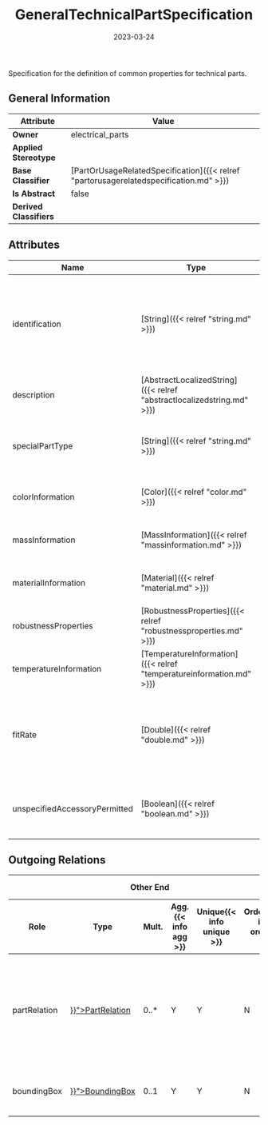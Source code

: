 ﻿---
title: GeneralTechnicalPartSpecification
toc: false
type: specs
date: "2023-03-24"
draft: false
specification: VEC
version: 2.0.2
documentType: "Recommendation"
elementType: Class
classes:
  - GeneralTechnicalPartSpecification
menu_name: vec-2.0.2
---
<p>Specification for the definition of common properties for technical parts.  </p>

## General Information

| Attribute               | Value |
|-------------------------|-------|
| **Owner**               | electrical_parts |
| **Applied Stereotype**  |   |
| **Base Classifier**     | [PartOrUsageRelatedSpecification]({{< relref "partorusagerelatedspecification.md" >}})<br/>  |
| **Is Abstract**         | false |
| **Derived Classifiers** |   |

## Attributes
|  Name  |  Type  |  Mult.  |  Description  |  Owning Classifier  |
|--------|--------|---------|---------------|--------------|
|identification| [String]({{< relref "string.md" >}}) | 1 | <p> Specifies a unique identification of the specification. The identification is guaranteed to be unique within the document containing the specification. For all VEC-documents a Specification-instance can be trusted to be identical if the DocumentVersion-instance is the same (see DocumentVersion) and the identification of the Specification is the same.      </p> | [Specification]({{< relref "specification.md" >}}) |
|description| [AbstractLocalizedString]({{< relref "abstractlocalizedstring.md" >}}) | 0..* | <p> Specifies additional, human readable information about the specification.      </p> | [Specification]({{< relref "specification.md" >}}) |
|specialPartType| [String]({{< relref "string.md" >}}) | 0..1 | <p>The specialPartType allows the specification of subclassifications for a PartOrUsageRelatedSpecification (e.g. different types of connector housings).  </p> | [PartOrUsageRelatedSpecification]({{< relref "partorusagerelatedspecification.md" >}}) |
|colorInformation| [Color]({{< relref "color.md" >}}) | 0..* | <p> Specifies the color of the part.      </p> | [GeneralTechnicalPartSpecification]({{< relref "generaltechnicalpartspecification.md" >}}) |
|massInformation| [MassInformation]({{< relref "massinformation.md" >}}) | 0..* | <p>Specifies the mass of the part.  </p> | [GeneralTechnicalPartSpecification]({{< relref "generaltechnicalpartspecification.md" >}}) |
|materialInformation| [Material]({{< relref "material.md" >}}) | 0..* | <p>Specifies the material of a part.  </p> | [GeneralTechnicalPartSpecification]({{< relref "generaltechnicalpartspecification.md" >}}) |
|robustnessProperties| [RobustnessProperties]({{< relref "robustnessproperties.md" >}}) | 0..* | <p>Specifies the robustness of a part.  </p> | [GeneralTechnicalPartSpecification]({{< relref "generaltechnicalpartspecification.md" >}}) |
|temperatureInformation| [TemperatureInformation]({{< relref "temperatureinformation.md" >}}) | 0..* | <p>Specifies valid temperatures for a part.  </p> | [GeneralTechnicalPartSpecification]({{< relref "generaltechnicalpartspecification.md" >}}) |
|fitRate| [Double]({{< relref "double.md" >}}) | 0..1 | <p> The Failures In Time (FIT) rate of a device is the number of failures that can be expected in one billion (109) device-hours of operation.[14]&#160;(E.g. 1000 devices for 1 million hours, or 1 million devices for 1000 hours each, or some other combination.) (see <a href="https://en.wikipedia.org/wiki/Failure_rate#Units">https://en.wikipedia.org/wiki/Failure_rate#Units</a>)      </p> | [GeneralTechnicalPartSpecification]({{< relref "generaltechnicalpartspecification.md" >}}) |
|unspecifiedAccessoryPermitted| [Boolean]({{< relref "boolean.md" >}}) | 0..1 | <p> Defines whether accessories which are not explicitly defined by a <i>PartRelation</i> may be used with instances of this part. If this attribute is not specified the default value is <i>true.</i>      </p> | [GeneralTechnicalPartSpecification]({{< relref "generaltechnicalpartspecification.md" >}}) |

## Outgoing Relations
<table>
    <thead>
        <tr>
           <th colspan="6">Other End</th>
           <th colspan="1">This End</th>
           <th colspan="1">General</th>
        </tr>
        <tr>
           <th>Role</th>
           <th>Type</th>
           <th>Mult.</th>
           <th>Agg.{{< info agg >}}</th>
           <th>Unique{{< info unique >}}</th>
           <th>Ordered{{< info ordered >}}</th>
           <th>Mult.</th>
           <th>Description</th>
        </tr>
    <thead>
    <tbody>
    <tr>
        <td>partRelation</td>
        <td><a href="{{< relref "partrelation.md" >}}">PartRelation</a></td>
        <td>0..*</td>
        <td>Y</td>
        <td>Y</td>
        <td>N</td>
        <td>1</td>
        <td>Specifies possible relations (accessories) of the specified part with other PartVersion (e.g. caps, clips).</td>
    </tr>
    <tr>
        <td>boundingBox</td>
        <td><a href="{{< relref "boundingbox.md" >}}">BoundingBox</a></td>
        <td>0..1</td>
        <td>Y</td>
        <td>Y</td>
        <td>N</td>
        <td></td>
        <td><p> Defines the bounding box of the part.      </p></td>
    </tr>
    </tbody>
</table>




